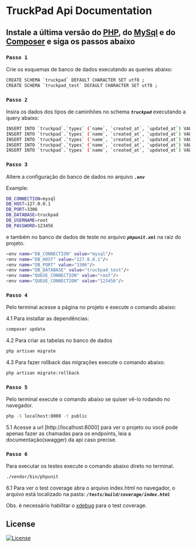 # TruckPad Api Documentation


## Instale a última versão do [PHP](https://www.php.net/downloads.php), do [MySql](https://dev.mysql.com/downloads) e do [Composer](https://getcomposer.org/download) e siga os passos abaixo

### `Passo 1`
Crie os esquemas de banco de dados executando as queries abaixo:
```bash
CREATE SCHEMA `truckpad` DEFAULT CHARACTER SET utf8 ;
CREATE SCHEMA `truckpad_test` DEFAULT CHARACTER SET utf8 ;
```

### `Passo 2`
Insira os dados dos tipos de caminhões no schema **_`truckpad`_** executando a query abaixo:
```bash
INSERT INTO `truckpad`.`types` (`name`, `created_at`, `updated_at`) VALUES ('Caminhão 3/4', '2020-03-04 10:51:18', '2020-03-04 10:51:18');
INSERT INTO `truckpad`.`types` (`name`, `created_at`, `updated_at`) VALUES ('Caminhão Toco', '2020-03-04 10:51:18', '2020-03-04 10:51:18');
INSERT INTO `truckpad`.`types` (`name`, `created_at`, `updated_at`) VALUES ('Caminhão Truck', '2020-03-04 10:51:18', '2020-03-04 10:51:18');
INSERT INTO `truckpad`.`types` (`name`, `created_at`, `updated_at`) VALUES ('Carreta Simples', '2020-03-04 10:51:18', '2020-03-04 10:51:18');
INSERT INTO `truckpad`.`types` (`name`, `created_at`, `updated_at`) VALUES ('Carreta Eixo Extendido', '2020-03-04 10:51:18', '2020-03-04 10:51:18');
```

### `Passo 3`
Altere a configuração do banco de dados no arquivo **_`.env`_**

Example:
```bash
DB_CONNECTION=mysql
DB_HOST=127.0.0.1
DB_PORT=3306
DB_DATABASE=truckpad
DB_USERNAME=root
DB_PASSWORD=123456
```
e também no banco de dados de teste no arquivo **_`phpunit.xml`_** na raiz do projeto.
```bash
<env name="DB_CONNECTION" value="mysql"/>
<env name="DB_HOST" value="127.0.0.1"/>
<env name="DB_PORT" value="3306"/>
<env name="DB_DATABASE" value="truckpad_test"/>
<env name="QUEUE_CONNECTION" value="root"/>
<env name="QUEUE_CONNECTION" value="123456"/>
```

### `Passo 4`
Pelo terminal acesse a página no projeto e execute o comando abaixo:

4.1 Para installar as dependências:
```bash
composer update
```
4.2 Para criar as tabelas no banco de dados
```bash
php artisan migrate
```

4.3 Para fazer rollback das migrações execute o comando abaixo:
```bash
php artisan migrate:rollback
```

### `Passo 5`
Pelo terminal execute o comando abaixo se quiser vê-lo rodando no navegador.
```bash
php -S localhost:8000 -t public
```

5.1 Acesse a url [http://localhost:8000] para ver o projeto ou você pode apenas fazer as chamadas para os endpoints, leia a documentação(swagger) da api caso precise.

### `Passo 6`
Para executar os testes execute o comando abaixo direto no terminal.
```bash
./vendor/bin/phpunit
```

6.1 Para ver o test coverage abra o arquivo index.html no navegador, o arquivo está localizado na pasta: **_`/tests/build/coverage/index.html`_**

Obs. é necessário habilitar o [xdebug](https://xdebug.org) para o test coverage.

## License

[![License](https://img.shields.io/badge/License-Apache%202.0-blue.svg)](https://opensource.org/licenses/Apache-2.0)
